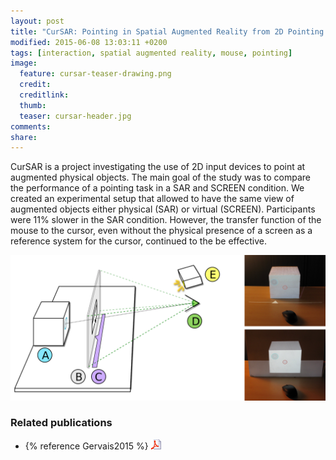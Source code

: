 ```yaml
---
layout: post
title: "CurSAR: Pointing in Spatial Augmented Reality from 2D Pointing Devices"
modified: 2015-06-08 13:03:11 +0200
tags: [interaction, spatial augmented reality, mouse, pointing]
image:
  feature: cursar-teaser-drawing.png
  credit: 
  creditlink: 
  thumb:
  teaser: cursar-header.jpg
comments: 
share: 
---
```


CurSAR is a project investigating the use of 2D input devices to point at augmented physical objects. The main goal of the study was to compare the performance of a pointing task in a SAR and SCREEN condition. We created an experimental setup that allowed to have the same view of augmented objects either physical (SAR) or virtual (SCREEN).  Participants were 11% slower in the SAR condition. However, the transfer function of the mouse to the cursor, even without the physical presence of a screen as a reference system for the cursor, continued to the be effective.

[![](/images/cursar-setup.png)](/images/cursar-setup.png)


### Related publications
- {% reference Gervais2015 %} <a href="https://hal.archives-ouvertes.fr/hal-01153647/document"><img src="/images/pdf.png"/></a>